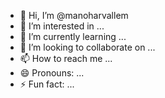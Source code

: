 - 👋 Hi, I’m @manoharvallem
- 👀 I’m interested in ...
- 🌱 I’m currently learning ...
- 💞️ I’m looking to collaborate on ...
- 📫 How to reach me ...
- 😄 Pronouns: ...
- ⚡ Fun fact: ...

<!---
manoharvallem/manoharvallem is a ✨ special ✨ repository because its `README.md` (this file) appears on your GitHub profile.
You can click the Preview link to take a look at your changes.
--->
